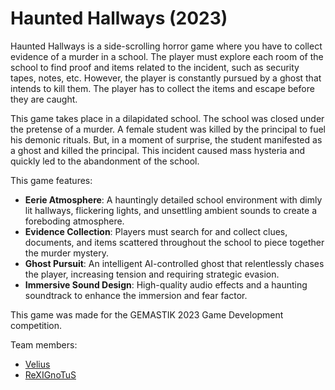 # Haunted Hallways (2023)
Haunted Hallways is a side-scrolling horror game where you have to collect evidence of a murder in a school. The player must explore each room of the school to find proof and items related to the incident, such as security tapes, notes, etc. However, the player is constantly pursued by a ghost that intends to kill them. The player has to collect the items and escape before they are caught.

This game takes place in a dilapidated school. The school was closed under the pretense of a murder. A female student was killed by the principal to fuel his demonic rituals. But, in a moment of surprise, the student manifested as a ghost and killed the principal. This incident caused mass hysteria and quickly led to the abandonment of the school.

This game features:
- **Eerie Atmosphere**: A hauntingly detailed school environment with dimly lit hallways, flickering lights, and unsettling ambient sounds to create a foreboding atmosphere.
- **Evidence Collection**: Players must search for and collect clues, documents, and items scattered throughout the school to piece together the murder mystery.
- **Ghost Pursuit**: An intelligent AI-controlled ghost that relentlessly chases the player, increasing tension and requiring strategic evasion.
- **Immersive Sound Design**: High-quality audio effects and a haunting soundtrack to enhance the immersion and fear factor.

This game was made for the GEMASTIK 2023 Game Development competition.

Team members:
- [Velius](https://vel1us.itch.io/)
- [ReXIGnoTuS](https://rexignotus.itch.io/)


